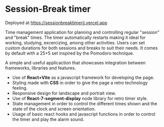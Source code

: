 # Session-Break timer

Deployed at https://sessionbreaktimerjj.vercel.app
                                                                                                                                               
Time management application for planning and controlling regular "session" and "break" times. The timer automatically restarts making it ideal for working, studying, excercizing, among other activities. Users can set custom durations for both sessions and breaks to suit their needs. It comes by default with a 25+5 set inspired by the Pomodoro technique. 

A simple and useful applicaction that showcases integration between frameworks, libraries and features.
 
- Use of **React+Vite** as a javascript framework for developing the page.
- Styling made with **CSS** in order to give the page a retro technology feeling. 
- Responsive design for landscape and portrait view.
- Use of **React-7-segment-display** node library for retro timer style.
- State management in order to control the different times shown and the state of the clock and screen orientation.
- Usage of basic react hooks and javascript functions in order to control the timer and play the alarm sound.

